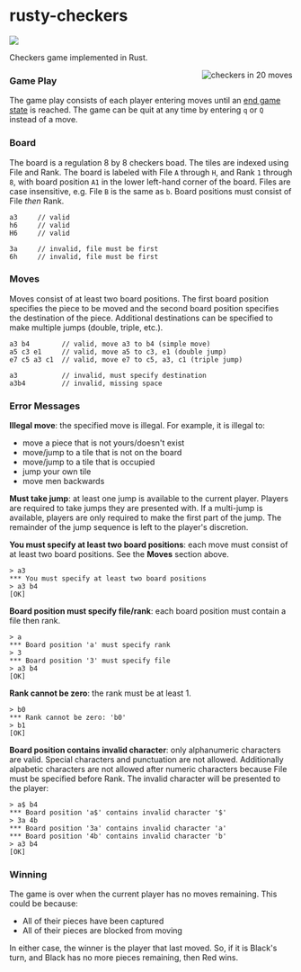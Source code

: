 # rusty-checkers

<a href="https://travis-ci.org/dboone/rusty-checkers"><img src="https://travis-ci.org/dboone/rusty-checkers.svg"/></a>

Checkers game implemented in Rust.

<img align="right" src="http://imgur.com/zleHaok.gif" alt="checkers in 20 moves"/>

### Game Play
The game play consists of each player entering moves until an [end game state](#winning) is reached. The game can be quit at any time by entering `q` or `Q` instead of a move.

### Board
The board is a regulation 8 by 8 checkers boad. The tiles are indexed using File and Rank. The board is labeled with File `A` through `H`, and Rank `1` through `8`, with board position `A1` in the lower left-hand corner of the board. Files are case insensitive, e.g. File `B` is the same as `b`. Board positions must consist of File *then* Rank.

```
a3     // valid
h6     // valid
H6     // valid

3a     // invalid, file must be first
6h     // invalid, file must be first
```

### Moves
Moves consist of at least two board positions. The first board position specifies the piece to be moved and the second board position specifies the destination of the piece. Additional destinations can be specified to make multiple jumps (double, triple, etc.).

```
a3 b4        // valid, move a3 to b4 (simple move)
a5 c3 e1     // valid, move a5 to c3, e1 (double jump)
e7 c5 a3 c1  // valid, move e7 to c5, a3, c1 (triple jump)

a3           // invalid, must specify destination
a3b4         // invalid, missing space
```

### Error Messages
**Illegal move**: the specified move is illegal. For example, it is illegal to:
* move a piece that is not yours/doesn't exist
* move/jump to a tile that is not on the board
* move/jump to a tile that is occupied
* jump your own tile
* move men backwards

**Must take jump**: at least one jump is available to the current player. Players are required to take jumps they are presented with. If a multi-jump is available, players are only required to make the first part of the jump. The remainder of the jump sequence is left to the player's discretion.

**You must specify at least two board positions**: each move must consist of at least two board positions. See the **Moves** section above.
```
> a3
*** You must specify at least two board positions
> a3 b4
[OK]
```

**Board position must specify file/rank**: each board position must contain a file then rank.
```
> a
*** Board position 'a' must specify rank
> 3
*** Board position '3' must specify file
> a3 b4
[OK]
```

**Rank cannot be zero**: the rank must be at least 1.
```
> b0
*** Rank cannot be zero: 'b0'
> b1
[OK]
```

**Board position contains invalid character**: only alphanumeric characters are valid. Special characters and punctuation are not allowed. Additionally alpabetic characters are not allowed after numeric characters because File must be specified before Rank. The invalid character will be presented to the player:
```
> a$ b4
*** Board position 'a$' contains invalid character '$'
> 3a 4b
*** Board position '3a' contains invalid character 'a'
*** Board position '4b' contains invalid character 'b'
> a3 b4
[OK]
```

### Winning

The game is over when the current player has no moves remaining. This could be because:

 * All of their pieces have been captured
 * All of their pieces are blocked from moving

In either case, the winner is the player that last moved. So, if it is Black's turn, and Black has no more pieces remaining, then Red wins.
